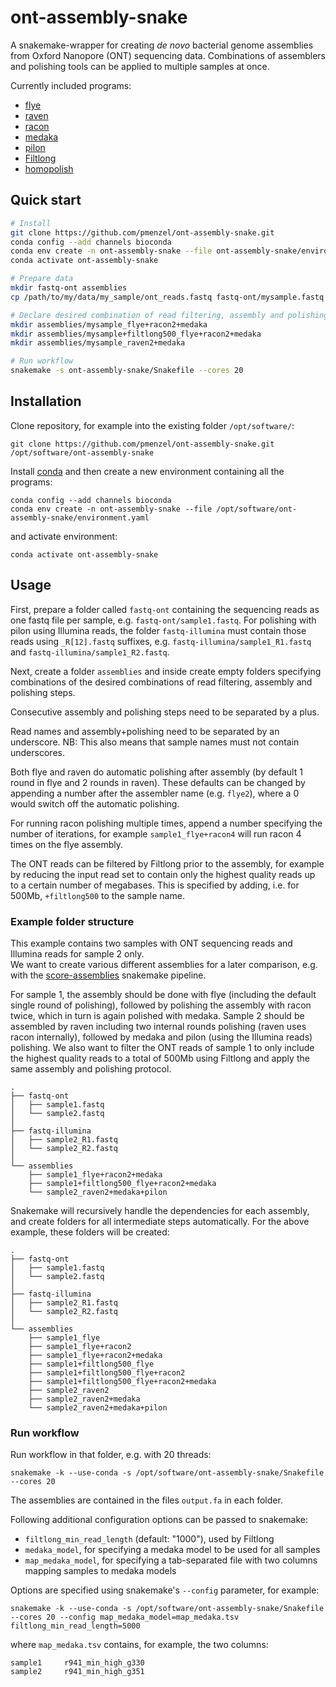 # ont-assembly-snake

A snakemake-wrapper for creating *de novo* bacterial genome assemblies from Oxford Nanopore (ONT) sequencing data.
Combinations of assemblers and polishing tools can be applied to multiple samples at once.

Currently included programs:
* [flye](https://github.com/fenderglass/Flye)
* [raven](https://github.com/lbcb-sci/raven)
* [racon](https://github.com/lbcb-sci/racon)
* [medaka](https://github.com/nanoporetech/medaka)
* [pilon](https://github.com/broadinstitute/pilon/wiki)
* [Filtlong](https://github.com/rrwick/Filtlong)
* [homopolish](https://github.com/ythuang0522/homopolish)

## Quick start
```bash
# Install
git clone https://github.com/pmenzel/ont-assembly-snake.git
conda config --add channels bioconda
conda env create -n ont-assembly-snake --file ont-assembly-snake/environment.yaml
conda activate ont-assembly-snake

# Prepare data
mkdir fastq-ont assemblies
cp /path/to/my/data/my_sample/ont_reads.fastq fastq-ont/mysample.fastq

# Declare desired combination of read filtering, assembly and polishing
mkdir assemblies/mysample_flye+racon2+medaka
mkdir assemblies/mysample+filtlong500_flye+racon2+medaka
mkdir assemblies/mysample_raven2+medaka

# Run workflow
snakemake -s ont-assembly-snake/Snakefile --cores 20
```


## Installation
Clone repository, for example into the existing folder `/opt/software/`:
```
git clone https://github.com/pmenzel/ont-assembly-snake.git /opt/software/ont-assembly-snake
```
Install [conda](https://docs.conda.io/en/latest/miniconda.html) and then create a new environment containing all the programs:
```
conda config --add channels bioconda
conda env create -n ont-assembly-snake --file /opt/software/ont-assembly-snake/environment.yaml
```
and activate environment:
```
conda activate ont-assembly-snake
```

## Usage
First, prepare a folder called `fastq-ont` containing the sequencing reads as
one fastq file per sample, e.g. `fastq-ont/sample1.fastq`.
For polishing with pilon using Illumina reads, the folder `fastq-illumina` must contain
those reads using `_R[12].fastq` suffixes, e.g. `fastq-illumina/sample1_R1.fastq` and `fastq-illumina/sample1_R2.fastq`.

Next, create a folder `assemblies` and inside create empty folders specifying
combinations of the desired combinations of read filtering, assembly and polishing steps.

Consecutive assembly and polishing steps need to be separated by a plus.

Read names and assembly+polishing need to be separated by an underscore.
NB: This also means that sample names must not contain underscores.

Both flye and raven do automatic polishing after assembly (by default 1 round
in flye and 2 rounds in raven). These defaults can be changed by
appending a number after the assembler name (e.g. `flye2`), where a 0 would
switch off the automatic polishing.

For running racon polishing multiple times, append a number specifying the
number of iterations, for example `sample1_flye+racon4` will run racon 4 times
on the flye assembly.

The ONT reads can be filtered by Filtlong prior to the assembly, for example
by reducing the input read set to contain only the highest quality reads up to a certain number of megabases.
This is specified by adding, i.e. for 500Mb, `+filtlong500` to the sample name.

### Example folder structure
This example contains two samples with ONT sequencing reads and Illumina reads
for sample 2 only.  
We want to create various different assemblies for a later comparison, e.g.
with the [score-assemblies](https://github.com/pmenzel/score-assemblies)
snakemake pipeline.

For sample 1, the assembly should be done with flye (including the default single round of
polishing), followed by polishing the assembly with racon twice,
which in turn is again polished with medaka.
Sample 2 should be assembled by raven including two internal rounds polishing (raven uses racon internally),
followed by medaka and pilon (using the Illumina reads) polishing.
We also want to filter the ONT reads of sample 1 to only include the highest quality reads to a total of 500Mb
using Filtlong and apply the same assembly and polishing protocol.
```
.
├── fastq-ont
│   ├── sample1.fastq
│   └── sample2.fastq
│
├── fastq-illumina
│   ├── sample2_R1.fastq
│   └── sample2_R2.fastq
│
└── assemblies
    ├── sample1_flye+racon2+medaka
    ├── sample1+filtlong500_flye+racon2+medaka
    └── sample2_raven2+medaka+pilon
```
Snakemake will recursively handle the dependencies for each assembly, 
and create folders for all intermediate steps automatically.
For the above example, these folders will be created:
```
.
├── fastq-ont
│   ├── sample1.fastq
│   └── sample2.fastq
│
├── fastq-illumina
│   ├── sample2_R1.fastq
│   └── sample2_R2.fastq
│
└── assemblies
    ├── sample1_flye
    ├── sample1_flye+racon2
    ├── sample1_flye+racon2+medaka
    ├── sample1+filtlong500_flye
    ├── sample1+filtlong500_flye+racon2
    ├── sample1+filtlong500_flye+racon2+medaka
    ├── sample2_raven2
    ├── sample2_raven2+medaka
    └── sample2_raven2+medaka+pilon
```

### Run workflow

Run workflow in that folder, e.g. with 20 threads:
```
snakemake -k --use-conda -s /opt/software/ont-assembly-snake/Snakefile --cores 20
```

The assemblies are contained in the files `output.fa` in each folder.

Following additional configuration options can be passed to snakemake:

* `filtlong_min_read_length` (default: "1000"), used by Filtlong
* `medaka_model`, for specifying a medaka model to be used for all samples
* `map_medaka_model`, for specifying a tab-separated file with two columns mapping samples to medaka models

Options are specified using snakemake's `--config` parameter, for example:

```
snakemake -k --use-conda -s /opt/software/ont-assembly-snake/Snakefile --cores 20 --config map_medaka_model=map_medaka.tsv filtlong_min_read_length=5000
```
where `map_medaka.tsv` contains, for example, the two columns:
```
sample1     r941_min_high_g330
sample2     r941_min_high_g351
```

